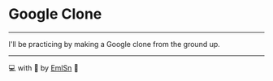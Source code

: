 # Google Clone

---

I'll be practicing by making a Google clone from the ground up.

---

💻 with 💜 by [EmlSn](https://github.com/emlez) 🔰
